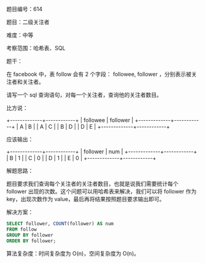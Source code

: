 题目编号：614

题目：二级关注者

难度：中等

考察范围：哈希表、SQL

题干：

在 facebook 中，表 follow 会有 2 个字段： followee, follower ，分别表示被关注者和关注者。

请写一个 sql 查询语句，对每一个关注者，查询他的关注者数目。

比方说：

+-------------+------------+
| followee    | follower   |
+-------------+------------+
|     A       |     B      |
|     A       |     C      |
|     B       |     D      |
|     D       |     E      |
+-------------+------------+

应该输出：

+-------------+------------+
| follower    | num        |
+-------------+------------+
|     B       |  1         |
|     C       |  0         |
|     D       |  1         |
|     E       |  0         |
+-------------+------------+

解题思路：

题目要求我们查询每个关注者的关注者数目，也就是说我们需要统计每个 follower 出现的次数。这个问题可以用哈希表来解决，我们可以将 follower 作为 key，出现次数作为 value，最后再将结果按照题目要求输出即可。

解决方案：

```sql
SELECT follower, COUNT(follower) AS num
FROM follow
GROUP BY follower
ORDER BY follower;
```

算法复杂度：时间复杂度为 O(n)，空间复杂度为 O(n)。